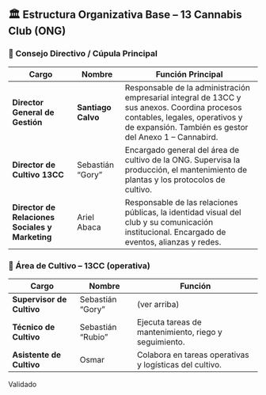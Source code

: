 ## 🏛️ Estructura Organizativa Base – 13 Cannabis Club (ONG)

### 📌 Consejo Directivo / Cúpula Principal

|Cargo|Nombre|Función Principal|
|---|---|---|
|**Director General de Gestión**|**Santiago Calvo**|Responsable de la administración empresarial integral de 13CC y sus anexos. Coordina procesos contables, legales, operativos y de expansión. También es gestor del Anexo 1 – Cannabird.|
|**Director de Cultivo 13CC**|Sebastián “Gory”|Encargado general del área de cultivo de la ONG. Supervisa la producción, el mantenimiento de plantas y los protocolos de cultivo.|
|**Director de Relaciones Sociales y Marketing**|Ariel Abaca|Responsable de las relaciones públicas, la identidad visual del club y su comunicación institucional. Encargado de eventos, alianzas y redes.|


### 🌿 Área de Cultivo – 13CC (operativa)

| Cargo                     | Nombre            | Función                                                 |
| ------------------------- | ----------------- | ------------------------------------------------------- |
| **Supervisor de Cultivo** | Sebastián “Gory”  | (ver arriba)                                            |
| **Técnico de Cultivo**    | Sebastián “Rubio” | Ejecuta tareas de mantenimiento, riego y seguimiento.   |
| **Asistente de Cultivo**  | Osmar             | Colabora en tareas operativas y logísticas del cultivo. |
Validado
